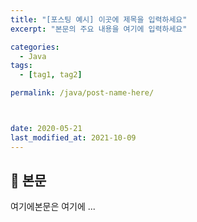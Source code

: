 ```yaml
---
title: "[포스팅 예시] 이곳에 제목을 입력하세요"
excerpt: "본문의 주요 내용을 여기에 입력하세요"

categories:
  - Java
tags:
  - [tag1, tag2]

permalink: /java/post-name-here/



date: 2020-05-21
last_modified_at: 2021-10-09
---
```


## 🦥 본문

여기에본문은 여기에 ...
